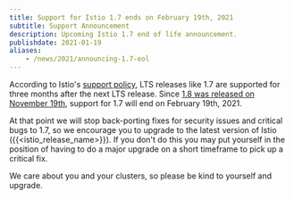 ```yaml
---
title: Support for Istio 1.7 ends on February 19th, 2021
subtitle: Support Announcement
description: Upcoming Istio 1.7 end of life announcement.
publishdate: 2021-01-19
aliases:
    - /news/2021/announcing-1.7-eol
---
```


According to Istio's [support policy](/pt-br/docs/releases/supported-releases#supported-releases/), LTS releases like 1.7 are supported for three months after the next LTS release. Since [1.8 was released on November 19th](/pt-br/news/releases/1.8.x/announcing-1.8/), support for 1.7 will end on February 19th, 2021.

At that point we will stop back-porting fixes for security issues and critical bugs to 1.7, so we encourage you to upgrade to the latest version of Istio ({{<istio_release_name>}}).  If you don't do this you may put yourself in the position of having to do a major upgrade on a short timeframe to pick up a critical fix.

We care about you and your clusters, so please be kind to yourself and upgrade.
